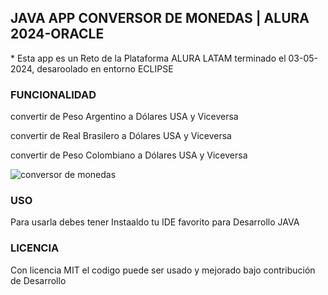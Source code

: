 <h2>JAVA APP CONVERSOR DE MONEDAS | ALURA 2024-ORACLE </h2>

<P>* Esta app es un Reto de la Plataforma ALURA LATAM terminado el 03-05-2024, desaroolado en entorno ECLIPSE</P>

<h3>FUNCIONALIDAD</h3>
<p> convertir de Peso Argentino a Dólares USA y Viceversa</p>

<p> convertir de Real Brasilero a Dólares USA y Viceversa</p>

<p> convertir de Peso Colombiano a Dólares USA y Viceversa</p>
<img src="https://github.com/Beelzebu666/ConversorMonedasJava/assets/157124149/0c0d9463-8e7d-4b7c-a8f9-748a781b73b4" alt="conversor de monedas"> 


<h3>USO</h3>
<p>Para usarla debes tener Instaaldo tu IDE favorito para Desarrollo JAVA</p>

<h3>LICENCIA</h3>
<p>Con licencia MIT el codigo puede ser usado y mejorado bajo contribución de Desarrollo</p>
